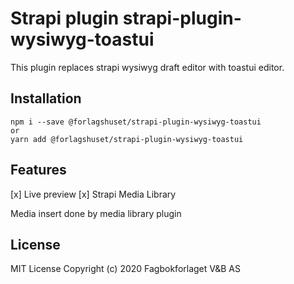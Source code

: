 # Strapi plugin strapi-plugin-wysiwyg-toastui

This plugin replaces strapi wysiwyg draft editor with toastui editor.

## Installation
```
npm i --save @forlagshuset/strapi-plugin-wysiwyg-toastui
or
yarn add @forlagshuset/strapi-plugin-wysiwyg-toastui
```
## Features

[x] Live preview
[x] Strapi Media Library

Media insert done by media library plugin

## License
MIT License
Copyright (c) 2020 Fagbokforlaget V&B AS
